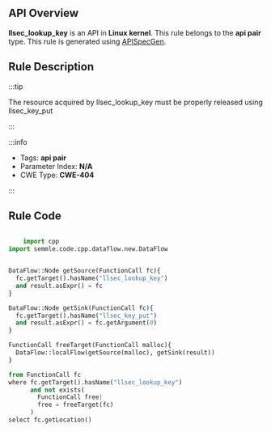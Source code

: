 ---
---


## API Overview
**llsec_lookup_key** is an API in **Linux kernel**. This rule belongs to the **api pair** type. This rule is generated using [APISpecGen](../../tools/APISpecGen).
## Rule Description

:::tip

The resource acquired by llsec_lookup_key must be properly released using llsec_key_put

:::

:::info

- Tags: **api pair**
- Parameter Index: **N/A**
- CWE Type: **CWE-404**

:::

## Rule Code
```python

    import cpp
import semmle.code.cpp.dataflow.new.DataFlow


DataFlow::Node getSource(FunctionCall fc){
  fc.getTarget().hasName("llsec_lookup_key")
  and result.asExpr() = fc
}

DataFlow::Node getSink(FunctionCall fc){
  fc.getTarget().hasName("llsec_key_put")
  and result.asExpr() = fc.getArgument(0)
}

FunctionCall freeTarget(FunctionCall malloc){
  DataFlow::localFlow(getSource(malloc), getSink(result))
}

from FunctionCall fc
where fc.getTarget().hasName("llsec_lookup_key")
      and not exists(
        FunctionCall free| 
        free = freeTarget(fc)
      )
select fc.getLocation()

    
```
